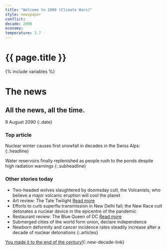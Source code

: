 ```yaml
---
title: "Welcome to 2090 (Climate Wars)"
style: newspaper
conflict: 
decade: 2090
economy: 
temperature: 3.7
---
```


<h1>{{ page.title }}</h1>

{% include variables %}
# The news

## All the news, all the time.

9 August 2090
{:.date}

### Top article

Nuclear winter causes first snowfall in decades in the Swiss Alps:
{:.headline}

Water reservoirs finally replenished as people rush to the ponds despite high radiation warnings
{:.subheadline}

### Other stories today

- Two-headed wolves slaughtered by doomsday cult, the Volcanists, who believe a major volcanic eruption will cool the planet
- Art review: The Tate Twilight [Read more](story_tate-twilight.html)
- Efforts to curb superflu transmission in New Delhi fail; the New Race cult detonates a nuclear device in the epicentre of the pandemic
- Restaurant review: The Blue Queen of DC [Read more](story_blue-queen-of-dc.html)
- Submerged cities of the world form union, declare independence
- Newborn deformity and cancer incidence rates steadily increase after a decade of nuclear detonations
{:.articles}

[You made it to the end of the century!](ending_2100-climate-wars.html){:.new-decade-link}
